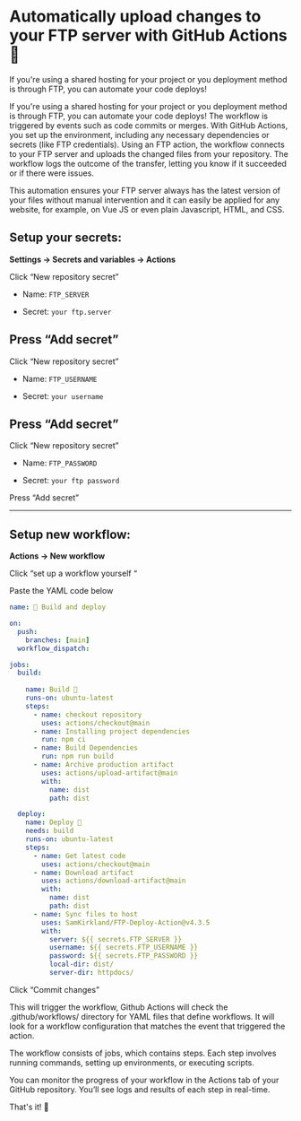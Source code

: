# Automatically upload changes to your FTP server with GitHub Actions 🚀
If you're using a shared hosting for your project or you deployment method is through FTP, you can  automate your code deploys! 

If you're using a shared hosting for your project or you deployment method is through FTP, you can  automate your code deploys! The workflow is triggered by events such as code commits or merges. With GitHub Actions, you set up the environment, including any necessary dependencies or secrets (like FTP credentials). Using an FTP action, the workflow connects to your FTP server and uploads the changed files from your repository. The workflow logs the outcome of the transfer, letting you know if it succeeded or if there were issues.

This automation ensures your FTP server always has the latest version of your files without manual intervention and it can easily be applied for any website, for example, on Vue JS or even plain Javascript, HTML, and CSS.

## Setup your secrets:

**Settings → Secrets and variables → Actions**

Click “New repository secret”

- Name: `FTP_SERVER`

- Secret: `your ftp.server`

Press “Add secret”
---

Click “New repository secret”

- Name: `FTP_USERNAME`

- Secret: `your username`

Press “Add secret”
---

Click “New repository secret”

- Name: `FTP_PASSWORD`

- Secret: `your ftp password`

Press “Add secret”

---
## Setup new workflow:

**Actions → New workflow**

Click “set up a workflow yourself “

Paste the YAML code below

```yaml
name: 🚀 Build and deploy

on:
  push:
    branches: [main]
  workflow_dispatch:

jobs:
  build:
    
    name: Build 🔨
    runs-on: ubuntu-latest
    steps:
      - name: checkout repository
        uses: actions/checkout@main
      - name: Installing project dependencies
        run: npm ci
      - name: Build Dependencies
        run: npm run build
      - name: Archive production artifact
        uses: actions/upload-artifact@main 
        with:
          name: dist
          path: dist

  deploy: 
    name: Deploy 🚚 
    needs: build
    runs-on: ubuntu-latest
    steps:
      - name: Get latest code
        uses: actions/checkout@main
      - name: Download artifact
        uses: actions/download-artifact@main
        with:
          name: dist
          path: dist
      - name: Sync files to host
        uses: SamKirkland/FTP-Deploy-Action@v4.3.5
        with:
          server: ${{ secrets.FTP_SERVER }}
          username: ${{ secrets.FTP_USERNAME }}
          password: ${{ secrets.FTP_PASSWORD }}
          local-dir: dist/
          server-dir: httpdocs/
```
Click “Commit changes”

This will trigger the workflow, Github Actions will check the .github/workflows/ directory for YAML files that define workflows. It will look for a workflow configuration that matches the event that triggered the action.

The workflow consists of jobs, which contains steps. Each step involves running commands, setting up environments, or executing scripts.

You can monitor the progress of your workflow in the Actions tab of your GitHub repository. You’ll see logs and results of each step in real-time.

That's it! 🤩
